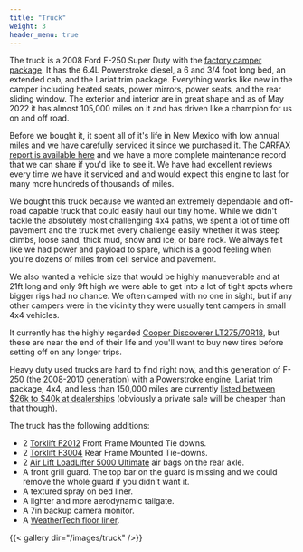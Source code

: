 ```yaml
---
title: "Truck"
weight: 3
header_menu: true
---
```


The truck is a 2008 Ford F-250 Super Duty with the [factory camper package](https://www.rvandplaya.com/camper-package-on-ford-f250/). It has the 6.4L Powerstroke diesel, a 6 and 3/4 foot long bed, an extended cab, and the Lariat trim package. Everything works like new in the camper including heated seats, power mirrors, power seats, and the rear sliding window. The exterior and interior are in great shape and as of May 2022 it has almost 105,000 miles on it and has driven like a champion for us on and off road.

Before we bought it, it spent all of it's life in New Mexico with low annual miles and we have carefully serviced it since we purchased it. The CARFAX [report is available here](/sauntering-snail/pdf/CARFAX_Vehicle_History_Report_for_2008_FORD_F250_SUPER_DUTY_1FTSX21R58EB19660.pdf) and we have a more complete maintenance record that we can share if you'd like to see it. We have had excellent reviews every time we have it serviced and and would expect this engine to last for many more hundreds of thousands of miles.

We bought this truck because we wanted an extremely dependable and off-road capable truck that could easily haul our tiny home. While we didn't tackle the absolutely most challenging 4x4 paths, we spent a lot of time off pavement and the truck met every challenge easily whether it was steep climbs, loose sand, thick mud, snow and ice, or bare rock. We always felt like we had power and payload to spare, which is a good feeling when you're dozens of miles from cell service and pavement.

We also wanted a vehicle size that would be highly manueverable and at 21ft long and only 9ft high we were able to get into a lot of tight spots where bigger rigs had no chance. We often camped with no one in sight, but if any other campers were in the vicinity they were usually tent campers in small 4x4 vehicles.

It currently has the highly regarded [Cooper Discoverer LT275/70R18](https://www.tireshot.com/tire/Cooper-Discoverer-ATP-275-70R18-125-122S-OWL-tire), but these are near the end of their life and you'll want to buy new tires before setting off on any longer trips.

Heavy duty used trucks are hard to find right now, and this generation of F-250 (the 2008-2010 generation) with a Powerstroke engine, Lariat trim package, 4x4, and less than 150,000 miles are currently [listed between $26k to $40k at dealerships](https://www.cars.com/shopping/results/?dealer_id=&drivetrain_slugs[]=four_wheel_drive&fuel_slugs[]=diesel&keyword=&list_price_max=&list_price_min=&makes[]=ford&maximum_distance=all&mileage_max=150000&models[]=ford-f_250&page_size=20&sort=best_match_desc&stock_type=used&trims[]=ford-f_250-lariat&year_max=2010&year_min=2008&zip=46256) (obviously a private sale will be cheaper than that though).

The truck has the following additions:

- 2 [Torklift F2012](https://www.amazon.com/gp/product/B003AMSUNO) Front Frame Mounted Tie downs.
- 2 [Torklift F3004](https://www.amazon.com/Torklift-F3004-Frame-Mounted-Rear/dp/B002SSGANI/) Rear Frame Mounted Tie-downs.
- 2 [Air Lift LoadLifter 5000 Ultimate](https://www.amazon.com/Air-Lift-88295-LoadLifter-Ultimate/dp/B00B32DISA) air bags on the rear axle.
- A front grill guard. The top bar on the guard is missing and we could remove the whole guard if you didn't want it.
- A textured spray on bed liner.
- A lighter and more aerodynamic tailgate.
- A 7in backup camera monitor.
- A [WeatherTech floor liner](https://www.weathertech.com/ford/2008/f-250-f-350-f-450-f-550/floorliner-digitalfit/bodystyle/supercab-extended-cab/trans_config/auto_w-o_floor_shifter/).

{{< gallery dir="/images/truck" />}}
